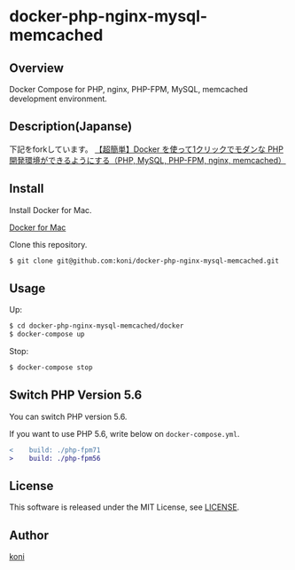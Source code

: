 docker-php-nginx-mysql-memcached
====

## Overview

Docker Compose for PHP, nginx, PHP-FPM, MySQL, memcached development environment.

## Description(Japanse)

下記をforkしています。
[【超簡単】Docker を使って1クリックでモダンな PHP 開発環境ができるようにする（PHP, MySQL, PHP-FPM, nginx, memcached）](http://koni.hateblo.jp/entry/2017/01/28/150522)

## Install

Install Docker for Mac.

[Docker for Mac](https://docs.docker.com/docker-for-mac/)

Clone this repository.

```bash
$ git clone git@github.com:koni/docker-php-nginx-mysql-memcached.git
```

## Usage

Up:

```bash
$ cd docker-php-nginx-mysql-memcached/docker
$ docker-compose up
```

Stop:

```bash
$ docker-compose stop
```

## Switch PHP Version 5.6

You can switch PHP version 5.6.

If you want to use PHP 5.6, write below on `docker-compose.yml`.

```diff
<    build: ./php-fpm71
>    build: ./php-fpm56
```

## License

This software is released under the MIT License, see [LICENSE](https://github.com/koni/docker-php-nginx-mysql-memcached/blob/master/LICENSE).

## Author

[koni](https://github.com/koni)

